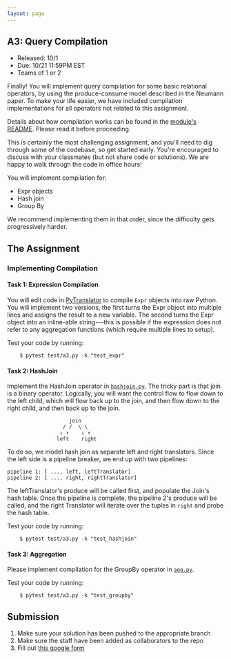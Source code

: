 ```yaml
---
layout: page
---
```



## A3: Query Compilation 

* Released:  10/1
* Due: 10/21 11:59PM EST
* Teams of 1 or 2

Finally!   You will implement query compilation for some basic relational operators, by using the produce-consume model described in the Neumann paper.
To make your life easier, we have included compilation implementations for all operators not related to this assignment.

Details about how compilation works can be found in the [module's README](../databass/compile/README.md).  Please read it before proceeding.  

This is certainly the most challenging assignment, and you'll need to dig through some of the codebase,  so get started early.  You're encouraged to discuss with your classmates (but not share code or solutions).   We are happy to walk through the code in office hours!  

You will implement compilation for:

* Expr objects
* Hash join 
* Group By 

We recommend implementing them in that order, since the difficulty gets progressively harder.


## The Assignment

### Implementing Compilation

#### Task 1: Expression Compilation


You will edit code in [PyTranslator](../databass/compile/py/translator.py) to compile `Expr` objects into raw Python.  You will implement two versions, the first turns the Expr object into multiple lines and assigns the result to a new variable.  The second turns the Expr object into an inline-able string---this is possible if the expression does not refer to any aggregation functions (which require multiple lines to setup).

Test your code by running:

        $ pytest test/a3.py -k "test_expr"


#### Task 2: HashJoin

Implement the HashJoin operator in [`hashjoin.py`](../databass/compile/py/hashjoin.py).  The tricky part is that join is a binary operator.  Logically, you will want the control flow to flow down to the left child, which will flow back up to the join, and then flow down to the right child, and then back up to the join.  

                        join
                      / /  \ \
                     ↓ ↑    ↓ ↑ 
                    left    right

To do so, we model hash join as separate left and right translators.  Since the left side is a pipeline breaker,
we end up with two pipelines:

    pipeline 1: [ ..., left, leftTranslator]
    pipeline 2: [ ..., right, rightTranslator]


The leftTranslator's produce will be called first, and populate the Join's hash table.  Once the pipeline
is complete, the pipeline 2's produce will be called, and the right Translator will iterate over 
the tuples in `right` and probe the hash table.    

Test your code by running:

        $ pytest test/a3.py -k "test_hashjoin"


#### Task 3: Aggregation 

Please implement compilation for the GroupBy operator in [`agg.py`](../databass/compile/py/agg.py).

Test your code by running:

        $ pytest test/a3.py -k "test_groupby"


## Submission

1. Make sure your solution has been pushed to the appropriate branch
2. Make sure the staff have been added as collaborators to the repo
3. Fill out [this google form](#)

